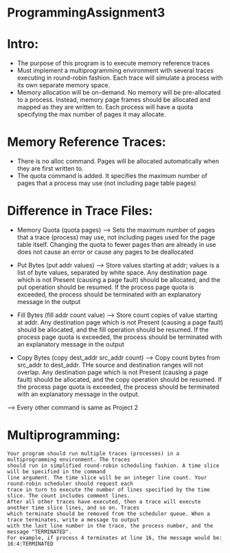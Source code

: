 # ProgrammingAssignment3

# Intro:
 - The purpose of this program is to execute memory reference traces 
 - Must implement a multiprogramming environment with several traces executing
   in round-robin fashion. Each trace will simulate a process with its own 
   separate memory space.
 - Memory allocation will be on-demand. No memory will be pre-allocated to a process. 
   Instead, memory page frames should be allocated and mapped as they are written to.
   Each process will have a quota specifying the max number of pages it may allocate.

# Memory Reference Traces:
 - There is no alloc command. Pages will be allocated automatically when they are 
   first written to.
 - The quota command is added. It specifies the maximum number of pages that a process
   may use (not including page table pages)

# Difference in Trace Files:
 - Memory Quota (quota pages) --> 
    Sets the maximum number of pages that a trace (process) may use, not including pages
    used for the page table itself. Changing the quota to fewer pages than are already in use
    does not cause an error or cause any pages to be deallocated

 - Put Bytes (put addr values) --> 
    Store values starting at addr; values is a list of byte values, separated by white space.
    Any destination page which is not Present (causing a page fault) should be allocated,
    and the put operation should be resumed. If the process page quota is exceeded, the process
    should be terminated with an explanatory message in the output

 - Fill Bytes (fill addr count value) --> 
    Store count copies of value starting at addr. Any destination page which is not Present (causing
    a page fault) should be allocated, and the fill operation should be resumed. If the process
    page quota is exceeded, the process should be terminated with an explanatory message in the output

 - Copy Bytes (copy dest_addr src_addr count) --> 
    Copy count bytes from src_addr to dest_addr. THe source and destination ranges will not overlap. Any
    destination page which is not Present (causing a page fault) should be allocated, and the copy operation 
    should be resumed. If the process page quota is exceeded, the process should be terminated
    with an explanatory message in the output.

--> Every other command is same as Project 2

# Multiprogramming:
    Your program should run multiple traces (processes) in a multiprogramming environment. The traces
    should run in simplified round-robin scheduling fashion. A time slice will be specified in the command
    line argument. The time slice will be an integer line count. Your round-robin scheduler should request each
    trace in turn to execute the number of lines specified by the time slice. The count includes comment lines.
    After all other traces have executed, then a trace will execute another time slice lines, and so on. Traces 
    which terminate should be removed from the scheduler queue. When a trace terminates, write a message to output
    with the last line number in the trace, the process number, and the message "TERMINATED".
    For example, if process 4 terminates at line 16, the message would be:
    16:4:TERMINATED

